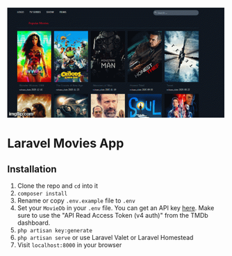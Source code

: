 ![screenshot](public/images/movie.gif)

# Laravel Movies App

## Installation

1. Clone the repo and `cd` into it
1. `composer install`
1. Rename or copy `.env.example` file to `.env`
1. Set your `MovieDb` in your `.env` file. You can get an API key [here](https://www.themoviedb.org/documentation/api). Make sure to use the "API Read Access Token (v4 auth)" from the TMDb dashboard.
1. `php artisan key:generate`
1. `php artisan serve` or use Laravel Valet or Laravel Homestead
1. Visit `localhost:8000` in your browser

